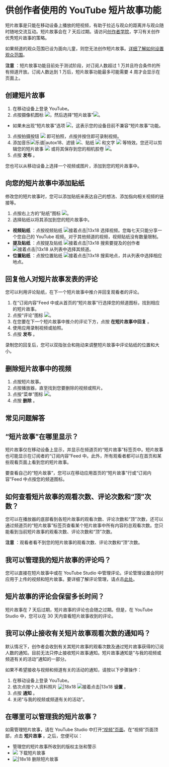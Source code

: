# 供创作者使用的 YouTube 短片故事功能

短片故事是只能在移动设备上播放的短视频，有助于拉近与观众的距离并与观众随时随地交流互动。短片故事会在 7 天后过期。请访问[创作者学院](https://creatoracademy.youtube.com/page/lesson/stories)，学习有关创作优秀短片故事的策略。

 

如果频道的观众范围已设为面向儿童，则您无法创作短片故事。[详细了解如何设置观众范围](https://support.google.com/youtube/answer/9527654)。

 

**注意** ：短片故事功能目前处于测试阶段，对订阅人数超过 1 万并且符合条件的所有频道开放。订阅人数达到 1 万后，短片故事功能最多可能需要 4 周才会显示在页面上。

## 创建短片故事

1. 在移动设备上登录 YouTube。
2. 点按摄像机图标 ![](https://lh3.googleusercontent.com/4SHLHDOvDZByhOsSxNIgtsXpgNqNWqzHr55QP2X0QVltSO4LfCoVX5Uu8MVIVAk0dOA=w18)，然后选择“短片故事”![](https://lh3.googleusercontent.com/qx24WEW5KwxGUJfppAQp4zKYhIPOqQVBsI4D_5KHacaUzEj-sVC4dTkbKOGcWKCzxYI=w23)。
  * 如果未出现“短片故事”选项 ![](https://lh3.googleusercontent.com/qx24WEW5KwxGUJfppAQp4zKYhIPOqQVBsI4D_5KHacaUzEj-sVC4dTkbKOGcWKCzxYI=w23)，这表示您的设备目前不兼容“短片故事”功能。
3. 点按拍摄按钮 ![](https://lh3.googleusercontent.com/K1B7Uoq_5u1LPMrJo0J9HezUoiAAaxmOXO7ZBOKG6n7Zn3E2kSkCekm4-RvVhtwmUtI=w18) 即可拍照，点按并按住即可录制视频。
4. 添加音乐![乐谱|autox18](https://lh3.googleusercontent.com/QxRJTZHUV1JhtC5abWRG1MZjfGoXeq-pS-VATP9ZtBY61KrpZ8eyvw5IoGot-3TMQco=h18 "乐谱")、滤镜 ![](https://lh3.googleusercontent.com/BET-S7led4e9J6SQ9_2JOUc8hXiNy26yzc23ZCTpMjJO4iA_z-NvRMZy2E5sJNfmL8g=w18)、贴纸 ![](https://lh3.googleusercontent.com/EHqi3hcbbo7gGbiUANFPJjhIKpKQoXV0hF0vcOdmPog9cYvh8-Fwqwyu62snm8jtbg=w18) 和文字 ![](https://lh3.googleusercontent.com/f4BCxbMA8y6IcVRfbvXt0Y_KGleGO_Jv6o8vBwzG4nPVWPtQo0vfLX_YeMf3q-4kCPY=w18) 等特效。您还可以剪辑您的短片故事 ![](https://lh3.googleusercontent.com/mu7zdun3bBi-dlH4xhy13iJe4GMzX_1Qsc0UJlVzp1DpKJd_bkrw1fpYynRQ_DuEKA6q=w18) 或将其保存到您的相机胶卷 ![](https://lh3.googleusercontent.com/9kN1WTtNWXGrjNnjI_TN9BNwpR5HG837M99L34ygdxzzQ-Zcg5-TBnwWSQ46t4Acqs2C=h18)。
5. 点按 **发布** 。

您也可以从移动设备上选择一个视频或图片，添加到您的短片故事中。

## 向您的短片故事中添加贴纸

修改您的短片故事时，您可以添加贴纸来表达自己的想法、添加指向相关视频的链接等。

1. 点按右上方的“贴纸”图标 ![](https://lh3.googleusercontent.com/EHqi3hcbbo7gGbiUANFPJjhIKpKQoXV0hF0vcOdmPog9cYvh8-Fwqwyu62snm8jtbg=w18)。
2. 选择贴纸以将其添加到您的短片故事中。
  * **视频贴纸** ：点按视频贴纸 ![接着点击|13x18](https://lh3.googleusercontent.com/SaY5lqCwN7kppnS546l9ys-E2sZftTTIHjBrdV-WsGPIhGjaxcEXjfgdIfW_UNG7Sw0=w13-h18 "接着点击") 选择视频。您每七天只能分享一个您自己的 YouTube 视频。对于其他频道的视频，视频贴纸没有数量限制。
  * **提及贴纸** ：点按提及贴纸 ![接着点击|13x18](https://lh3.googleusercontent.com/SaY5lqCwN7kppnS546l9ys-E2sZftTTIHjBrdV-WsGPIhGjaxcEXjfgdIfW_UNG7Sw0=w13-h18 "接着点击") 搜索要提及的创作者 ![接着点击|13x18](https://lh3.googleusercontent.com/SaY5lqCwN7kppnS546l9ys-E2sZftTTIHjBrdV-WsGPIhGjaxcEXjfgdIfW_UNG7Sw0=w13-h18 "接着点击") 从列表中选择其频道。
  * **位置贴纸** ：点按位置贴纸 ![接着点击|13x18](https://lh3.googleusercontent.com/SaY5lqCwN7kppnS546l9ys-E2sZftTTIHjBrdV-WsGPIhGjaxcEXjfgdIfW_UNG7Sw0=w13-h18 "接着点击") 搜索地点，并从列表中选择相应地点。

## 回复他人对短片故事发表的评论

您可以利用评论贴纸，在下一个短片故事中推介并回复观看者的评论。

1. 在“订阅内容”Feed 中或从首页的“短片故事”行选择您的频道图标，找到相应的短片故事。
2. 点按“评论”图标 ![](https://lh3.googleusercontent.com/LM9adbmS1B1jPYJ5Z0HkJY_C6FSdN3Ryj4RjaepXFMDk0ErHtB4V3B1wSQsToVizmQ=h18)。
3. 在您要在下一个短片故事中推介的评论下方，点按 **在短片故事中回复** 。
4. 使用应用录制视频或拍照。
5. 点按 **发布** 。

录制您的回复后，您可以双指张合和拖动来调整短片故事中评论贴纸的位置和大小。

## 删除短片故事中的视频

1. 点按短片故事。
2. 点按播放器，直至找到您要删除的视频或照片。
3. 点按“菜单”图标 ![](https://lh3.googleusercontent.com/e76r_RF5u4d8F2EpJfsc7taQT9fr9JvJ5yhNtWmVn-Pjr0e8Xif4LxE7mKTJuw=w18)。
4. 点按 **删除** 。

## 常见问题解答

## “短片故事”在哪里显示？

短片故事仅在移动设备上显示，并显示在频道页的“短片故事”标签页中。短片故事也可能显示在订阅者的“订阅内容”Feed 中。此外，所有观看者都可以在首页和某些观看页面上看到您的短片故事。

要查看自己的“短片故事”，您可以在移动应用首页的“短片故事”行或“订阅内容”Feed 中点按您的频道图标。

## 如何查看短片故事的观看次数、评论次数和“顶”次数？

您可以在播放器的底部看到各短片故事的观看次数、评论次数和“顶”次数，还可以通过频道页的“短片故事”标签页查看某个短片故事中所有内容的总观看次数。您只能看到当前短片故事的观看次数、评论次数和“顶”次数。

**注意** ：观看者看不到您的短片故事的观看次数、评论次数和“顶”次数。

## 我可以管理我的短片故事的评论吗？

您可以直接在短片故事中或在 YouTube Studio 中管理评论。评论管理设置会同时应用于上传的视频和短片故事。要详细了解评论管理，请点击[此处](https://support.google.com/youtube/answer/111870)。

## 短片故事的评论会保留多长时间？

短片故事在 7 天后过期，短片故事的评论也会随之过期。但是，在 YouTube Studio 中，您可以在 30 天内查看短片故事收到的评论。

## 我可以停止接收有关短片故事观看次数的通知吗？

默认情况下，创作者会收到有关其短片故事的观看次数及通过短片故事获得的订阅人数的通知。目前无法只停止接收短片故事通知。短片故事通知是“与我的视频或频道有关的活动”通知的一部分。

如果不希望接收与视频和频道有关的活动的通知，请按以下步骤操作：

1. 在移动设备上登录 YouTube。
2. 依次点按个人资料照片 ![|18x18](https://lh3.googleusercontent.com/NB5qyD2bwPLSxRz3L4RkFWHtTntWnKPJ5-jUmi5tToCc3-230ToGVw1WbpGWolgh2eT4=w18-h18) ![接着点击|13x18](https://lh3.googleusercontent.com/SaY5lqCwN7kppnS546l9ys-E2sZftTTIHjBrdV-WsGPIhGjaxcEXjfgdIfW_UNG7Sw0=w13-h18 "接着点击")  **设置** 。
3. 点按 **通知** 。
4. 关闭“与我的视频或频道有关的活动”。

## 在哪里可以管理我的短片故事？

如需管理短片故事，请在 YouTube Studio 中打开[“视频”页面](http://youtube.com/my_videos)。在“视频”页面顶部，点击 **短片故事** 。之后，您便可以：

* 管理您的短片故事所收到的版权主张和警示
* ![](https://lh3.googleusercontent.com/9kN1WTtNWXGrjNnjI_TN9BNwpR5HG837M99L34ygdxzzQ-Zcg5-TBnwWSQ46t4Acqs2C=h18) 下载短片故事
* ![|18x18](https://lh3.googleusercontent.com/RB0IC6Z2KZYWxaRn_HbAO4p1xMu8fqnYu8YBBdDO4y3fOtEDu7KIVNcu6K1sxV5ZFK0=w18) 删除短片故事
